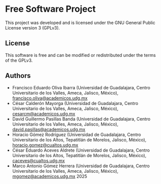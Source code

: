 # Free Software Project

This project was developed and is licensed under the GNU General Public License version 3 (GPLv3).

## License
This software is free and can be modified or redistributed under the terms of the GPLv3.

## Authors
 * Francisco Eduardo Oliva Ibarra (Universidad de Guadalajara, Centro Universitario de los Valles, Ameca, Jalisco, México), francisco.oliva@academicos.udg.mx
 * César Calderón Mayorga (Universidad de Guadalajara, Centro Universitario de los Valles, Ameca, Jalisco, México), cesarcm@academicos.udg.mx
 * David Guillermo Pasillas Banda (Universidad de Guadalajara, Centro Universitario de los Valles, Ameca, Jalisco, México), david.pasillas@academicos.udg.mx
 * Horacio Gómez Rodríguez (Universidad de Guadalajara, Centro Universitario de los Altos, Tepatitlán de Morelos, Jalisco, México), horacio.gomez@cualtos.udg.mx
 * César Eduardo Aceves Aldrete (Universidad de Guadalajara, Centro Universitario de los Altos, Tepatitlán de Morelos, Jalisco, México), caceves@cualtos.udg.mx
 * Marco Antonio Gómez Herrera (Universidad de Guadalajara, Centro Universitario de los Valles, Ameca, Jalisco, México), mgomez@academicos.udg.mx
2025
